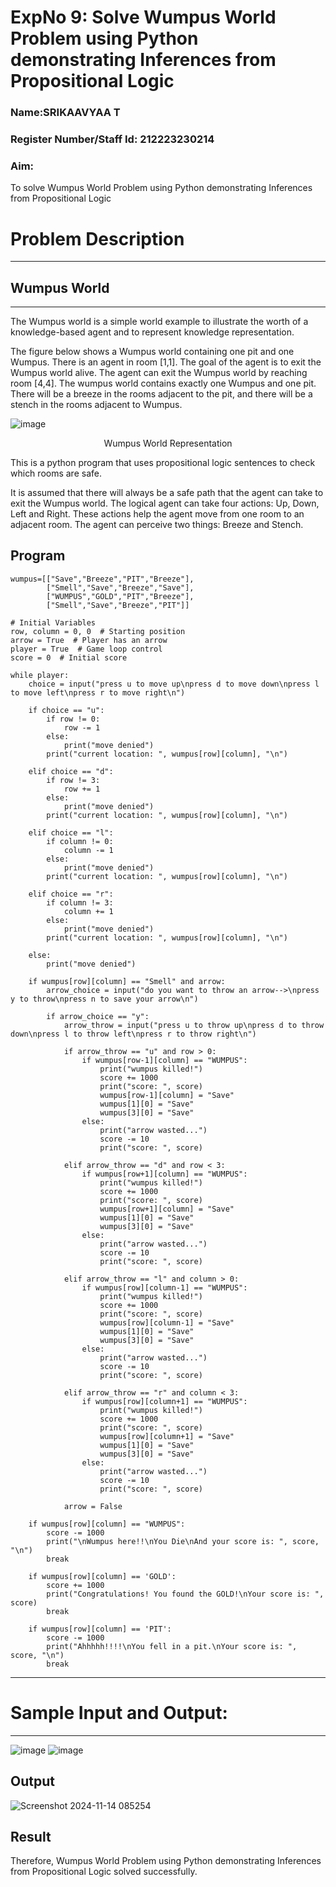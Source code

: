 <h1>ExpNo 9: Solve Wumpus World Problem using Python demonstrating Inferences from Propositional Logic</h1> 
<h3>Name:SRIKAAVYAA T                     </h3>
<h3>Register Number/Staff Id: 212223230214               </h3>
<H3>Aim:</H3>
<p>
    To solve  Wumpus World Problem using Python demonstrating Inferences from Propositional Logic
</p>
<h1>Problem Description</h1>
<hr>
<h2>Wumpus World</h2>
<hr>
The Wumpus world is a simple world example to illustrate the worth of a knowledge-based agent and to represent knowledge representation.

The figure below shows a Wumpus world containing one pit and one Wumpus. There is an agent in room [1,1]. The goal of the agent is to exit the Wumpus world alive. The agent can exit the Wumpus world by reaching room [4,4]. The wumpus world contains exactly one Wumpus and one pit. There will be a breeze in the rooms adjacent to the pit, and there will be a stench in the rooms adjacent to Wumpus.

![image](https://github.com/natsaravanan/19AI405FUNDAMENTALSOFARTIFICIALINTELLIGENCE/assets/87870499/cd6b68dc-c79f-4dcb-8126-04da90d65912)

<center>Wumpus World Representation</center>
<p>
This is a python program that uses propositional logic sentences to check which rooms are safe. 

It is assumed that there will always be a safe path that the agent can take to exit the Wumpus world. The logical agent can take four actions: Up, Down, Left and Right. These actions help the agent move from one room to an adjacent room. The agent can perceive two things: Breeze and Stench.
</p>


## Program
```
wumpus=[["Save","Breeze","PIT","Breeze"],
        ["Smell","Save","Breeze","Save"],
        ["WUMPUS","GOLD","PIT","Breeze"],
        ["Smell","Save","Breeze","PIT"]]

# Initial Variables
row, column = 0, 0  # Starting position
arrow = True  # Player has an arrow
player = True  # Game loop control
score = 0  # Initial score

while player:
    choice = input("press u to move up\npress d to move down\npress l to move left\npress r to move right\n")
    
    if choice == "u":
        if row != 0:
            row -= 1
        else:
            print("move denied")
        print("current location: ", wumpus[row][column], "\n")

    elif choice == "d":
        if row != 3:
            row += 1
        else:
            print("move denied")
        print("current location: ", wumpus[row][column], "\n")

    elif choice == "l":
        if column != 0:
            column -= 1
        else:
            print("move denied")
        print("current location: ", wumpus[row][column], "\n")

    elif choice == "r":
        if column != 3:
            column += 1
        else:
            print("move denied")
        print("current location: ", wumpus[row][column], "\n")

    else:
        print("move denied")

    if wumpus[row][column] == "Smell" and arrow:
        arrow_choice = input("do you want to throw an arrow-->\npress y to throw\npress n to save your arrow\n")
        
        if arrow_choice == "y":
            arrow_throw = input("press u to throw up\npress d to throw down\npress l to throw left\npress r to throw right\n")
            
            if arrow_throw == "u" and row > 0:
                if wumpus[row-1][column] == "WUMPUS":
                    print("wumpus killed!")
                    score += 1000
                    print("score: ", score)
                    wumpus[row-1][column] = "Save"
                    wumpus[1][0] = "Save"
                    wumpus[3][0] = "Save"
                else:
                    print("arrow wasted...")
                    score -= 10
                    print("score: ", score)

            elif arrow_throw == "d" and row < 3:
                if wumpus[row+1][column] == "WUMPUS":
                    print("wumpus killed!")
                    score += 1000
                    print("score: ", score)
                    wumpus[row+1][column] = "Save"
                    wumpus[1][0] = "Save"
                    wumpus[3][0] = "Save"
                else:
                    print("arrow wasted...")
                    score -= 10
                    print("score: ", score)

            elif arrow_throw == "l" and column > 0:
                if wumpus[row][column-1] == "WUMPUS":
                    print("wumpus killed!")
                    score += 1000
                    print("score: ", score)
                    wumpus[row][column-1] = "Save"
                    wumpus[1][0] = "Save"
                    wumpus[3][0] = "Save"
                else:
                    print("arrow wasted...")
                    score -= 10
                    print("score: ", score)

            elif arrow_throw == "r" and column < 3:
                if wumpus[row][column+1] == "WUMPUS":
                    print("wumpus killed!")
                    score += 1000
                    print("score: ", score)
                    wumpus[row][column+1] = "Save"
                    wumpus[1][0] = "Save"
                    wumpus[3][0] = "Save"
                else:
                    print("arrow wasted...")
                    score -= 10
                    print("score: ", score)

            arrow = False

    if wumpus[row][column] == "WUMPUS":
        score -= 1000
        print("\nWumpus here!!\nYou Die\nAnd your score is: ", score, "\n")
        break

    if wumpus[row][column] == 'GOLD':
        score += 1000
        print("Congratulations! You found the GOLD!\nYour score is: ", score)
        break

    if wumpus[row][column] == 'PIT':
        score -= 1000
        print("Ahhhhh!!!!\nYou fell in a pit.\nYour score is: ", score, "\n")
        break
```

<hr>
<h1>Sample Input and Output:</h1>
<hr>

![image](https://github.com/natsaravanan/19AI405FUNDAMENTALSOFARTIFICIALINTELLIGENCE/assets/87870499/8696111a-a4a7-47cb-ba4b-43a4ef88573f)
![image](https://github.com/natsaravanan/19AI405FUNDAMENTALSOFARTIFICIALINTELLIGENCE/assets/87870499/4be5bf06-79fa-4fa0-9334-38a33f06060b)

## Output

![Screenshot 2024-11-14 085254](https://github.com/user-attachments/assets/28c2e833-8a2f-42fa-bc13-2787368d44a0)

## Result

Therefore, Wumpus World Problem using Python demonstrating Inferences from Propositional Logic solved successfully.
